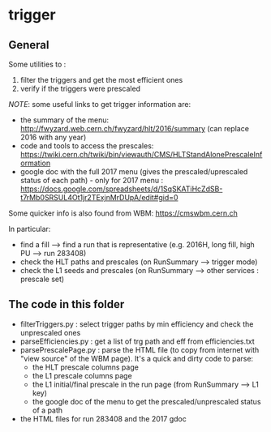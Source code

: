 # trigger

## General

Some utilities to :
1. filter the triggers and get the most efficient ones
2. verify if the triggers were prescaled

*NOTE*: some useful links to get trigger information are:
* the summary of the menu: http://fwyzard.web.cern.ch/fwyzard/hlt/2016/summary (can replace 2016 with any year)
* code and tools to access the prescales: https://twiki.cern.ch/twiki/bin/viewauth/CMS/HLTStandAlonePrescaleInformation
* google doc with the full 2017 menu (gives the prescaled/uprescaled status of each path) - only for 2017 menu :
https://docs.google.com/spreadsheets/d/1SqSKATiHcZdSB-t7rMb0SRSUL4Ot1jr2TExjnMrDUpA/edit#gid=0

Some quicker info is also found from WBM: https://cmswbm.cern.ch

In particular:
* find a fill --> find a run that is representative (e.g. 2016H, long fill, high PU --> run 283408)
* check the HLT paths and prescales (on RunSummary --> trigger mode)
* check the L1 seeds and prescales (on RunSummary --> other services : prescale set)

## The code in this folder
* filterTriggers.py : select trigger paths by min efficiency and check the unprescaled ones
* parseEfficiencies.py : get a list of trg path and eff from efficiencies.txt
* parsePrescalePage.py : parse the HTML file (to copy from internet with "view source" of the WBM page). It's a quick and dirty code to parse:
  * the HLT prescale columns page
  * the L1 prescale columns page
  * the L1 initial/final prescale in the run page (from RunSummary --> L1 key)
  * the google doc of the menu to get the prescaled/unprescaled status of a path
* the HTML files for run 283408 and the 2017 gdoc
